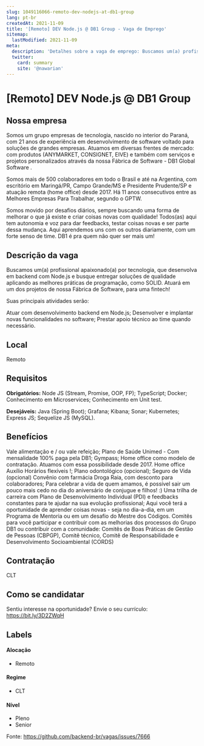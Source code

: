 ```yaml
---
slug: 1049116066-remoto-dev-nodejs-at-db1-group
lang: pt-br
createdAt: 2021-11-09
title: '[Remoto] DEV Node.js @ DB1 Group - Vaga de Emprego'
sitemap:
  lastModified: 2021-11-09
meta:
  description: 'Detalhes sobre a vaga de emprego: Buscamos um(a) profissional apaixonado(a) por tecnologia, que desenvolva em backend com Node.js e busque entregar soluções de qualidade aplicando as melhores práticas de programação, como SOLID. Atuará em um dos projetos de nossa Fábrica de Software, para uma fintech! Suas principais atividades serão: Atuar com desenvolvimento backend em Node.js; Desenvolver e implantar novas funcionalidades no software; Prestar apoio técnico ao time quando necessário.'
  twitter:
    card: summary
    site: '@nawarian'
---
```


# [Remoto] DEV Node.js @ DB1 Group

## Nossa empresa

Somos um grupo empresas de tecnologia, nascido no interior do Paraná, com 21 anos de experiência em desenvolvimento de software voltado para soluções de grandes empresas. Atuamos em diversas frentes de mercado: com produtos (ANYMARKET, CONSIGNET, EIVE) e também com serviços e projetos personalizados através da nossa Fábrica de Software - DB1 Global Software . 

Somos mais de 500 colaboradores em todo o Brasil e até na Argentina, com escritório em Maringá/PR, Campo Grande/MS e Presidente Prudente/SP e atuação remota (home office) desde 2017. Há 11 anos consecutivos entre as Melhores Empresas Para Trabalhar, segundo o GPTW. 

Somos movido por desafios diários, sempre buscando uma forma de melhorar o que já existe e criar coisas novas com qualidade! Todos(as) aqui tem autonomia e voz para dar feedbacks, testar coisas novas e ser parte dessa mudança. Aqui aprendemos uns com os outros diariamente, com um forte senso de time. DB1 é pra quem não quer ser mais um!


## Descrição da vaga

Buscamos um(a) profissional apaixonado(a) por tecnologia, que desenvolva em backend com Node.js e busque entregar soluções de qualidade aplicando as melhores práticas de programação, como SOLID. Atuará em um dos projetos de nossa Fábrica de Software, para uma fintech!

Suas principais atividades serão:

Atuar com desenvolvimento backend em Node.js;
Desenvolver e implantar novas funcionalidades no software;
Prestar apoio técnico ao time quando necessário.

## Local

Remoto

## Requisitos

**Obrigatórios:**
Node JS (Stream, Promise, OOP, FP);
TypeScript;
Docker;
Conhecimento em Microservices;
Conhecimento em Unit test.

**Desejáveis:**
Java (Spring Boot);
Grafana;
Kibana;
Sonar;
Kubernetes;
Express JS;
Sequelize JS (MySQL).


## Benefícios

Vale alimentação e / ou vale refeição;
Plano de Saúde Unimed - Com mensalidade 100% paga pela DB1;
Gympass;
Home office como modelo de contratação. Atuamos com essa possibilidade desde 2017.
Home office Auxílio
Horários flexíveis !;
Plano odontológico (opcional);
Seguro de Vida (opcional)
Convênio com farmácia Droga Raia, com desconto para colaboradores;
Para celebrar a vida de quem amamos, é possível  sair um pouco mais cedo no dia do aniversário de conjugue e filhos! :)
Uma trilha de carreira com Plano de Desenvolvimento Individual (PDI) e feedbacks constantes para te ajudar na sua evolução profissional;
Aqui você terá a oportunidade de aprender coisas novas - seja no dia-a-dia, em um  Programa de Mentoria  ou em um desafio do  Mestre dos Códigos.
Comitês para você participar e contribuir com as melhorias dos processos do Grupo DB1 ou contribuir com a comunidade: Comitês de Boas Práticas de Gestão de Pessoas (CBPGP), Comitê técnico, Comitê de Responsabilidade e Desenvolvimento Socioambiental (CORDS)

## Contratação

CLT

## Como se candidatar

Sentiu interesse na oportunidade? Envie o seu currículo: https://bit.ly/3D2ZWqH


## Labels

#### Alocação
- Remoto

#### Regime
- CLT

#### Nível
- Pleno
- Senior

Fonte: https://github.com/backend-br/vagas/issues/7666